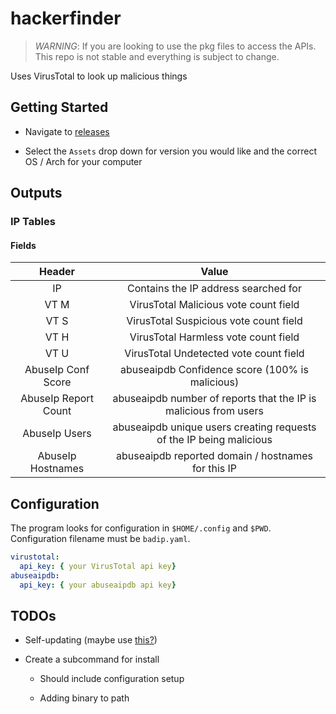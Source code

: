 # hackerfinder

> *WARNING*: If you are looking to use the pkg files to access the APIs. This repo is not stable and everything is subject to change.

Uses VirusTotal to look up malicious things

## Getting Started

- Navigate to [releases](https://github.com/christianrang/hackerfinder/releases)

- Select the `Assets` drop down for version you would like and the correct OS / Arch for your computer

## Outputs

### IP Tables

#### Fields

|Header|Value|
|:----:|:---:|
|IP|Contains the IP address searched for|
|VT M| VirusTotal Malicious vote count field|
|VT S| VirusTotal Suspicious vote count field|
|VT H| VirusTotal Harmless vote count field|
|VT U| VirusTotal Undetected vote count field|
|AbuseIp Conf Score| abuseaipdb Confidence score (100% is malicious)|
|AbuseIp Report Count| abuseaipdb number of reports that the IP is malicious from users|
|AbuseIp Users|abuseaipdb unique users creating requests of the IP being malicious|
|AbuseIp Hostnames| abuseaipdb reported domain / hostnames for this IP|

## Configuration

The program looks for configuration in `$HOME/.config` and `$PWD`. Configuration filename must be `badip.yaml`.
```yaml
virustotal:
  api_key: { your VirusTotal api key}
abuseaipdb:
  api_key: { your abuseaipdb api key}
```

## TODOs

- Self-updating (maybe use [this?](https://github.com/minio/selfupdate))

- Create a subcommand for install

  - Should include configuration setup

  - Adding binary to path
